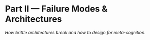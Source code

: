 # Part II — Failure Modes & Architectures

*How brittle architectures break and how to design for meta-cognition.*
